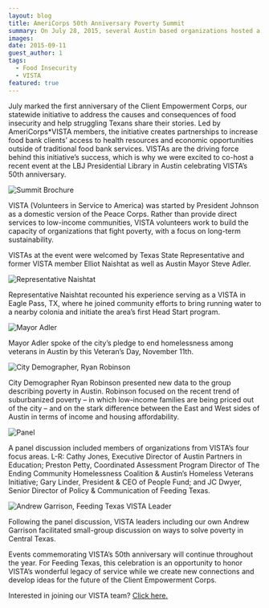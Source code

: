 ```yaml
---
layout: blog
title: AmeriCorps 50th Anniversary Poverty Summit 
summary: On July 28, 2015, several Austin based organizations hosted a poverty summit in commemoration of the AmeriCorps 50th Anniversary.
images:
date: 2015-09-11
guest_author: 1
tags: 
  - Food Insecurity
  - VISTA
featured: true
---
```

July marked the first anniversary of the Client Empowerment Corps, our statewide initiative to address the causes and consequences of food insecurity and help struggling Texans share their stories. 
Led by AmeriCorps*VISTA members, the initiative creates partnerships to increase food bank clients’ access to health resources and economic opportunities outside of traditional food bank services. 
VISTAs are the driving force behind this initiative’s success, which is why we were excited to co-host a recent event at the LBJ Presidential Library in Austin celebrating VISTA’s 50th anniversary. 

![Summit Brochure](https://s3-us-west-2.amazonaws.com/assets.feedingtexas.org/images/posts/VISTA-Anniversary-Program.jpg)

VISTA (Volunteers in Service to America) was started by President Johnson as a domestic version of the Peace Corps. Rather than provide direct services to low-income communities, VISTA volunteers work to build the capacity of organizations that fight poverty, with a focus on long-term sustainability. 

VISTAs at the event were welcomed by Texas State Representative and former VISTA member Elliot Naishtat as well as Austin Mayor Steve Adler.

![Representative Naishtat](https://s3-us-west-2.amazonaws.com/assets.feedingtexas.org/images/posts/Rep-Naishtat-VISTA-Anniversary.png)

Representative Naishtat recounted his experience serving as a VISTA in Eagle Pass, TX, where he joined community efforts to bring running water to a nearby colonia and initiate the area’s first Head Start program.

![Mayor Adler](https://s3-us-west-2.amazonaws.com/assets.feedingtexas.org/images/posts/Mayor-Adler-VISTA-Anniversary.png)

Mayor Adler spoke of the city’s pledge to end homelessness among veterans in Austin by this Veteran’s Day, November 11th.

![City Demographer, Ryan Robinson](https://s3-us-west-2.amazonaws.com/assets.feedingtexas.org/images/posts/Ryan-Robinson-VISTA-Anniversary.png)

City Demographer Ryan Robinson presented new data to the group describing poverty in Austin. Robinson focused on the recent trend of suburbanized poverty – in which low-income families are being priced out of the city – and on the stark difference between the East and West sides of Austin in terms of income and housing affordability.

![Panel](https://s3-us-west-2.amazonaws.com/assets.feedingtexas.org/images/posts/Panel-VISTA-Anniversary.jpg)

A panel discussion included members of organizations from VISTA’s four focus areas. L-R: Cathy Jones, Executive Director of Austin Partners in Education; Preston Petty, Coordinated Assessment Program Director of The Ending Community Homelessness Coalition & Austin’s Homeless Veterans Initiative; Gary Linder, President & CEO of People Fund; and JC Dwyer, Senior Director of Policy & Communication of Feeding Texas.

![Andrew Garrison, Feeding Texas VISTA Leader](https://s3-us-west-2.amazonaws.com/assets.feedingtexas.org/images/posts/Andrew-Garrison-VISTA-Anniversary.jpg)

Following the panel discussion, VISTA leaders including our own Andrew Garrison facilitated small-group discussion on ways to solve poverty in Central Texas. 

Events commemorating VISTA’s 50th anniversary will continue throughout the year. For Feeding Texas, this celebration is an opportunity to honor VISTA’s wonderful legacy of service while we create new connections and develop ideas for the future of the Client Empowerment Corps. 

Interested in joining our VISTA team? [Click here.](http://www.feedingtexas.org/about/careers)
